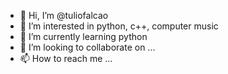 - 👋 Hi, I’m @tuliofalcao
- 👀 I’m interested in python, c++, computer music
- 🌱 I’m currently learning python
- 💞️ I’m looking to collaborate on ...
- 📫 How to reach me ...

<!---
tuliofalcao/tuliofalcao is a ✨ special ✨ repository because its `README.md` (this file) appears on your GitHub profile.
You can click the Preview link to take a look at your changes.
--->
